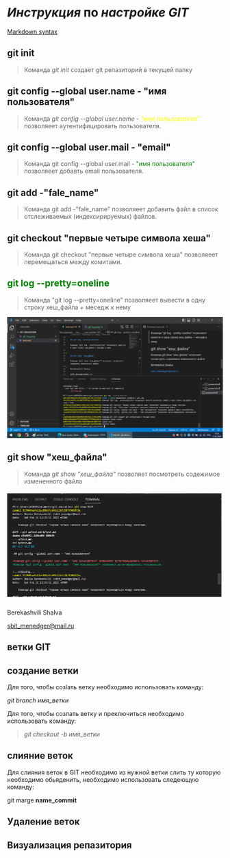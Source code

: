 # _Инструкция_ __по__ ___настройке GIT___

[Markdown syntax](https://www.markdownguide.org/basic-syntax/) 

## git init 

>Команда *git init* создает git репазиторий в текущей папку

## git config --global user.name - "имя пользователя"

>Команда *git config --global user.name - <font color="yellow">"имя пользователя" </font>* позволяеет аутентифицировать пользователя.

## git config --global user.mail - "email"

>Команда git config --global user.mail - <font color="green"> "имя пользователя" </font>  позволяеет добавть email пользователя.

## git add -"fale_name"

>Команда git add -"fale_name" позволяеет добавить файл в список отслеживаемых (индексирируемых) файлов.


## git checkout "первые четыре символа хеша"

>Команда git checkout "первые четыре символа хеша" позволяеет перемещаться между комитами.

## <font color="green"> git log --pretty=oneline </font>

>Команда "git log --pretty=oneline" позволяеет вывести в одну строку хеш_файла + меседж к нему

![](/git_log.png)

## git show "хеш_файла"

>Команда *git show "хеш_файла"* позволяет посмотреть содежимое измененного файла

![](/git_show.png)


Berekashvili Shalva

sbit_menedger@mail.ru

## ветки GIT

## создание ветки

Для того, чтобы созlать ветку  необходимо использовать команду:

*git branch имя_ветки*

Для того, чтобы созлать ветку и преключиться необходимо использовать команду:

> *git checkout -b имя_ветки*

## слияние веток 

Для слияния веток в GIT необходимо из нужной ветки 
слить ту которую необходимо обьяденить, необходимо использовать следеющую команду:

git marge **name_commit**



## Удаление веток

## Визуализация репазитория